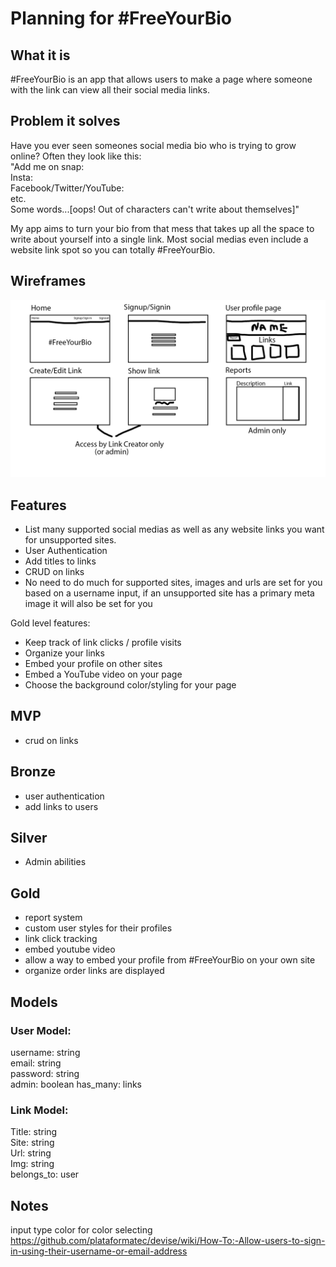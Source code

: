 # Planning for #FreeYourBio

## What it is

#FreeYourBio is an app that allows users to make a page where someone with the link can view all their social media links.

## Problem it solves

Have you ever seen someones social media bio who is trying to grow online?
Often they look like this:  
"Add me on snap:  
Insta:  
Facebook/Twitter/YouTube:  
etc.  
Some words...[oops! Out of characters can't write about themselves]"

My app aims to turn your bio from that mess that takes up all the space to write about yourself into a single link. Most social medias even include a website link spot so you can totally #FreeYourBio.

## Wireframes

![wireframe](project4.jpg)

## Features

* List many supported social medias as well as any website links you want for unsupported sites.
* User Authentication
* Add titles to links
* CRUD on links
* No need to do much for supported sites, images and urls are set for you based on a username input, if an unsupported site has a primary meta image it will also be set for you

Gold level features:

* Keep track of link clicks / profile visits
* Organize your links
* Embed your profile on other sites
* Embed a YouTube video on your page
* Choose the background color/styling for your page

## MVP

* crud on links

## Bronze

* user authentication
* add links to users

## Silver

* Admin abilities

## Gold

* report system
* custom user styles for their profiles
* link click tracking
* embed youtube video
* allow a way to embed your profile from #FreeYourBio on your own site
* organize order links are displayed

## Models

### User Model:

username: string  
email: string  
password: string  
admin: boolean
has_many: links

### Link Model:

Title: string  
Site: string  
Url: string  
Img: string  
belongs_to: user

## Notes

input type color for color selecting
https://github.com/plataformatec/devise/wiki/How-To:-Allow-users-to-sign-in-using-their-username-or-email-address
